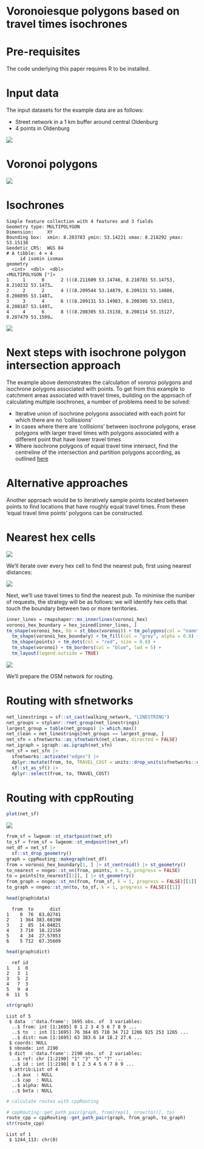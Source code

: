 # Voronoiesque polygons based on travel times isochrones

# Pre-requisites

The code underlying this paper requires R to be installed.

# Input data

The input datasets for the example data are as follows:

- Street network in a 1 km buffer around central Oldenburg
- 4 points in Oldenburg

![](README_files/figure-commonmark/extract-osm-data-1.png)

# Voronoi polygons

![](README_files/figure-commonmark/voronois-1.png)

# Isochrones

    Simple feature collection with 4 features and 3 fields
    Geometry type: MULTIPOLYGON
    Dimension:     XY
    Bounding box:  xmin: 8.203783 ymin: 53.14221 xmax: 8.218292 ymax: 53.15138
    Geodetic CRS:  WGS 84
    # A tibble: 4 × 4
         id isomin isomax                                                   geometry
      <int>  <dbl>  <dbl>                                         <MULTIPOLYGON [°]>
    1     1      0      2 (((8.211609 53.14746, 8.210783 53.14753, 8.210232 53.1473…
    2     2      2      4 (((8.209544 53.14879, 8.209131 53.14888, 8.208895 53.1487…
    3     3      4      6 (((8.209131 53.14983, 8.208305 53.15013, 8.208187 53.1497…
    4     4      6      8 (((8.208305 53.15138, 8.208114 53.15127, 8.207479 53.1509…

![](README_files/figure-commonmark/unnamed-chunk-4-1.png)

# Next steps with isochrone polygon intersection approach

The example above demonstrates the calculation of voronoi polygons and
isochrone polygons associated with points. To get from this example to
catchment areas associated with travel times, building on the approach
of calculating multiple isochrones, a number of problems need to be
solved:

- Iterative union of isochrone polygons associated with each point for
  which there are no ‘collissions’
- In cases where there are ‘collisions’ between isochrone polygons,
  erase polygons with larger travel times with polygons associated with
  a different point that have lower travel times
- Where isochrone polygons of equal travel time intersect, find the
  centreline of the intersection and partition polygons according, as
  outlined
  [here](https://gis.stackexchange.com/questions/217151/how-to-align-edges-of-overlapping-polygons-in-the-middle-line)

# Alternative approaches

Another approach would be to iteratively sample points located between
points to find locations that have roughly equal travel times. From
these ‘equal travel time points’ polygons can be constructed.

# Nearest hex cells

![](README_files/figure-commonmark/unnamed-chunk-5-1.png)

We’ll iterate over every hex cell to find the nearest pub, first using
nearest distances:

![](README_files/figure-commonmark/unnamed-chunk-6-1.png)

Next, we’ll use travel times to find the nearest pub. To minimise the
number of requests, the strategy will be as follows: we will identify
hex cells that touch the boundary between two or more territories.

``` r
inner_lines = rmapshaper::ms_innerlines(voronoi_hex)
voronoi_hex_boundary = hex_joined[inner_lines, ]
tm_shape(voronoi_hex, bb = st_bbox(voronoi)) + tm_polygons(col = "name") +
  tm_shape(voronoi_hex_boundary) + tm_fill(col = "grey", alpha = 0.8) +
  tm_shape(points) + tm_dots(col = "red", size = 0.8) +
  tm_shape(voronoi) + tm_borders(col = "blue", lwd = 5) +
  tm_layout(legend.outside = TRUE)
```

![](README_files/figure-commonmark/unnamed-chunk-7-1.png)

We’ll prepare the OSM network for routing.

# Routing with sfnetworks

``` r
net_linestrings = sf::st_cast(walking_network, "LINESTRING")
net_groups = stplanr::rnet_group(net_linestrings)
largest_group = table(net_groups) |> which.max()
net_clean = net_linestrings[net_groups == largest_group, ]
net_sfn = sfnetworks::as_sfnetwork(net_clean, directed = FALSE)
net_igraph = igraph::as.igraph(net_sfn)
net_sf = net_sfn |> 
  sfnetworks::activate("edges") |> 
  dplyr::mutate(from, to, TRAVEL_COST = units::drop_units(sfnetworks::edge_length())) |> 
  sf::st_as_sf() |> 
  dplyr::select(from, to, TRAVEL_COST)
```

# Routing with cppRouting

``` r
plot(net_sf)
```

![](README_files/figure-commonmark/single-path-1.png)

``` r
from_sf = lwgeom::st_startpoint(net_sf)
to_sf = from_sf = lwgeom::st_endpoint(net_sf)
net_df = net_sf |> 
  sf::st_drop_geometry()
graph = cppRouting::makegraph(net_df)
from = voronoi_hex_boundary[1, ] |> st_centroid() |> st_geometry()
to_nearest = nngeo::st_nn(from, points, k = 3, progress = FALSE)
to = points[to_nearest[[1]], ] |> st_geometry()
from_graph = nngeo::st_nn(from, from_sf, k = 1, progress = FALSE)[[1]]
to_graph = nngeo::st_nn(to, to_sf, k = 1, progress = FALSE)[[1]]

head(graph$data)
```

      from  to      dist
    1    0  76  63.02741
    2    1 364 383.60190
    3    2  85  14.04821
    4    3 710  18.22150
    5    4  34  27.57053
    6    5 712  67.35609

``` r
head(graph$dict)
```

      ref id
    1   1  0
    2   3  1
    3   5  2
    4   7  3
    5   9  4
    6  11  5

``` r
str(graph)
```

    List of 5
     $ data  :'data.frame': 1695 obs. of  3 variables:
      ..$ from: int [1:1695] 0 1 2 3 4 5 6 7 8 9 ...
      ..$ to  : int [1:1695] 76 364 85 710 34 712 1206 925 253 1265 ...
      ..$ dist: num [1:1695] 63 383.6 14 18.2 27.6 ...
     $ coords: NULL
     $ nbnode: int 2190
     $ dict  :'data.frame': 2190 obs. of  2 variables:
      ..$ ref: chr [1:2190] "1" "3" "5" "7" ...
      ..$ id : int [1:2190] 0 1 2 3 4 5 6 7 8 9 ...
     $ attrib:List of 4
      ..$ aux  : NULL
      ..$ cap  : NULL
      ..$ alpha: NULL
      ..$ beta : NULL

``` r
# calculate routes with cppRouting

# cppRouting::get_path_pair(graph, from[rep(1, nrow(to))], to)
route_cpp = cppRouting::get_path_pair(graph, from_graph, to_graph)
str(route_cpp)
```

    List of 1
     $ 1244_113: chr(0) 
